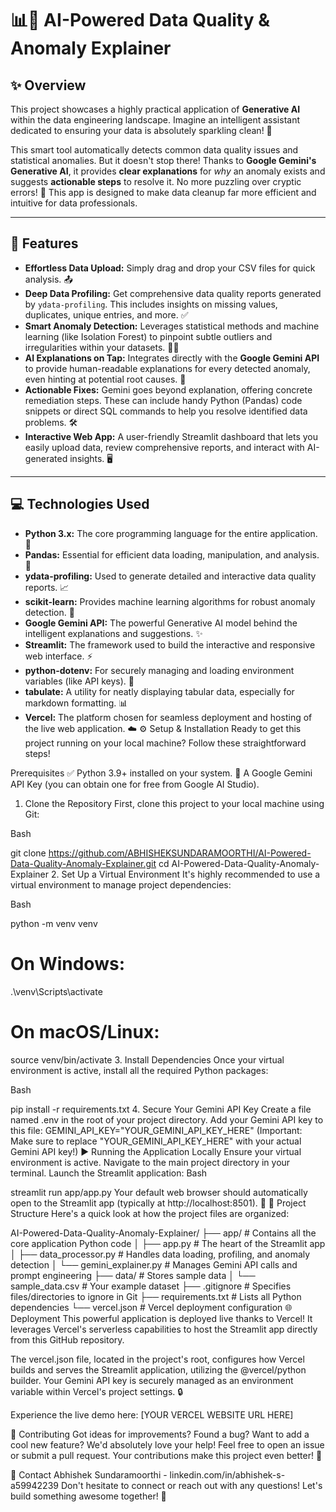 # 📊🧠 AI-Powered Data Quality & Anomaly Explainer


## ✨ Overview

This project showcases a highly practical application of **Generative AI** within the data engineering landscape. Imagine an intelligent assistant dedicated to ensuring your data is absolutely sparkling clean! 🧼

This smart tool automatically detects common data quality issues and statistical anomalies. But it doesn't stop there! Thanks to **Google Gemini's Generative AI**, it provides **clear explanations** for *why* an anomaly exists and suggests **actionable steps** to resolve it. No more puzzling over cryptic errors! 🤯 This app is designed to make data cleanup far more efficient and intuitive for data professionals.

---

## 🚀 Features

* **Effortless Data Upload:** Simply drag and drop your CSV files for quick analysis. 📤
* **Deep Data Profiling:** Get comprehensive data quality reports generated by `ydata-profiling`. This includes insights on missing values, duplicates, unique entries, and more. ✅
* **Smart Anomaly Detection:** Leverages statistical methods and machine learning (like Isolation Forest) to pinpoint subtle outliers and irregularities within your datasets. 🕵️‍♀️
* **AI Explanations on Tap:** Integrates directly with the **Google Gemini API** to provide human-readable explanations for every detected anomaly, even hinting at potential root causes. 🤔
* **Actionable Fixes:** Gemini goes beyond explanation, offering concrete remediation steps. These can include handy Python (Pandas) code snippets or direct SQL commands to help you resolve identified data problems. 🛠️
* **Interactive Web App:** A user-friendly Streamlit dashboard that lets you easily upload data, review comprehensive reports, and interact with AI-generated insights. 🖥️

---

## 💻 Technologies Used

* **Python 3.x:** The core programming language for the entire application. 🐍
* **Pandas:** Essential for efficient data loading, manipulation, and analysis. 🐼
* **ydata-profiling:** Used to generate detailed and interactive data quality reports. 📈
* **scikit-learn:** Provides machine learning algorithms for robust anomaly detection. 🤖
* **Google Gemini API:** The powerful Generative AI model behind the intelligent explanations and suggestions. ✨
* **Streamlit:** The framework used to build the interactive and responsive web interface. ⚡
* **python-dotenv:** For securely managing and loading environment variables (like API keys). 🔐
* **tabulate:** A utility for neatly displaying tabular data, especially for markdown formatting. 📊
* **Vercel:** The platform chosen for seamless deployment and hosting of the live web application. ☁️
⚙️ Setup & Installation
Ready to get this project running on your local machine? Follow these straightforward steps!

Prerequisites ✅
Python 3.9+ installed on your system. 🐍
A Google Gemini API Key (you can obtain one for free from Google AI Studio).
1. Clone the Repository
First, clone this project to your local machine using Git:

Bash

git clone https://github.com/ABHISHEKSUNDARAMOORTHI/AI-Powered-Data-Quality-Anomaly-Explainer.git
cd AI-Powered-Data-Quality-Anomaly-Explainer
2. Set Up a Virtual Environment
It's highly recommended to use a virtual environment to manage project dependencies:

Bash

python -m venv venv
# On Windows:
.\venv\Scripts\activate
# On macOS/Linux:
source venv/bin/activate
3. Install Dependencies
Once your virtual environment is active, install all the required Python packages:

Bash

pip install -r requirements.txt
4. Secure Your Gemini API Key
Create a file named .env in the root of your project directory.
Add your Gemini API key to this file:
GEMINI_API_KEY="YOUR_GEMINI_API_KEY_HERE"
(Important: Make sure to replace "YOUR_GEMINI_API_KEY_HERE" with your actual Gemini API key!)
▶️ Running the Application Locally
Ensure your virtual environment is active.
Navigate to the main project directory in your terminal.
Launch the Streamlit application:
Bash

streamlit run app/app.py
Your default web browser should automatically open to the Streamlit app (typically at http://localhost:8501). 🎉
📁 Project Structure
Here's a quick look at how the project files are organized:

AI-Powered-Data-Quality-Anomaly-Explainer/
├── app/                        # Contains all the core application Python code
│   ├── app.py                      # The heart of the Streamlit app
│   ├── data_processor.py           # Handles data loading, profiling, and anomaly detection
│   └── gemini_explainer.py         # Manages Gemini API calls and prompt engineering
├── data/                       # Stores sample data
│   └── sample_data.csv             # Your example dataset
├── .gitignore                  # Specifies files/directories to ignore in Git
├── requirements.txt            # Lists all Python dependencies
└── vercel.json                 # Vercel deployment configuration
🌐 Deployment
This powerful application is deployed live thanks to Vercel! It leverages Vercel's serverless capabilities to host the Streamlit app directly from this GitHub repository.

The vercel.json file, located in the project's root, configures how Vercel builds and serves the Streamlit application, utilizing the @vercel/python builder. Your Gemini API key is securely managed as an environment variable within Vercel's project settings. 🔒

Experience the live demo here: [YOUR VERCEL WEBSITE URL HERE]

🤝 Contributing
Got ideas for improvements? Found a bug? Want to add a cool new feature? We'd absolutely love your help! Feel free to open an issue or submit a pull request. Your contributions make this project even better! 🌟

📧 Contact
Abhishek Sundaramoorthi - linkedin.com/in/abhishek-s-a59942239
Don't hesitate to connect or reach out with any questions! Let's build something awesome together! 🚀
